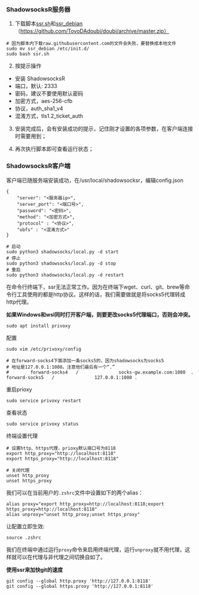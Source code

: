 ###  ShadowsocksR服务器

1. 下载脚本[ssr.sh](代理.assets/ssr.sh)和[ssr_debian](代理.assets/ssr_debian)（https://github.com/ToyoDAdoubi/doubi/archive/master.zip）

```
# 因为脚本内下载raw.githubusercontent.com的文件会失败，要替换成本地文件
sudo mv ssr_debian /etc/init.d/
sudo bash ssr.sh
```

2. 按提示操作
- 安装 ShadowsocksR
- 端口，默认: 2333
- 密码，建议不要使用默认密码
- 加密方式，aes-256-cfb
- 协议，auth_sha1_v4
- 混淆方式，tls1.2_ticket_auth

3. 安装完成后，会有安装成功的提示，记住刚才设置的各项参数，在客户端连接时需要用到； 

4. 再次执行脚本即可查看运行状态；

### ShadowsocksR客户端

客户端已随服务端安装成功，在/usr/local/shadowsocksr，编辑config.json

```
{
    "server": "<服务器ip>",
    "server_port": "<端口号>", 
    "password": "<密码>",
    "method": "<加密方式>",
    "protocol" : "<协议>",
    "obfs" : "<混淆方式>"
}
```
```
# 启动
sudo python3 shadowsocks/local.py -d start
# 停止
sudo python3 shadowsocks/local.py -d stop
# 重启
sudo python3 shadowsocks/local.py -d restart
```



在命令行终端下，ssr无法正常工作。因为在终端下wget、curl、git、brew等命令行工具使用的都是http协议。这样的话，我们需要做就是将socks5代理转成http代理。

**如果Windows和wsl同时打开客户端，则要更改socks5代理端口，否则会冲突。**

```
sudo apt install privoxy
```

配置

```
sudo vim /etc/privoxy/config

# 在forward-socks4下面添加一条socks5的，因为shadowsocks为socks5
# 地址是127.0.0.1:1080。注意他们最后有一个“.”
#        forward-socks4   /               socks-gw.example.com:1080  .
forward-socks5   /               127.0.0.1:1080 .
```

重启prioxy

```
sudo service privoxy restart
```

查看状态
```
sudo service privoxy status
```

终端设置代理

```
# 设置http、https代理，prioxy默认端口号为8118
export http_proxy="http://localhost:8118"
export https_proxy="http://localhost:8118"

# 关闭代理
unset http_proxy
unset https_proxy
```

我们可以在当前用户的`.zshrc`文件中设置如下的两个alias：

```
alias proxy="export http_proxy=http://localhost:8118;export https_proxy=http://localhost:8118" 
alias unproxy="unset http_proxy;unset https_proxy"
```

让配置立即生效:

```
source .zshrc
```

我们在终端中通过运行`proxy`命令来启用终端代理，运行`unproxy`就不用代理，这样就可以在代理与非代理之间切换自如了。

**使用ssr来加快git的速度**

```
git config --global http.proxy 'http://127.0.0.1:8118' 
git config --global https.proxy 'http://127.0.0.1:8118'
```